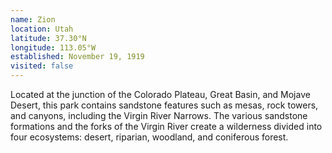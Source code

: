 ```yaml
---
name: Zion
location: Utah
latitude: 37.30°N
longitude: 113.05°W
established: November 19, 1919
visited: false
---
```


Located at the junction of the Colorado Plateau, Great Basin, and Mojave Desert, this park contains sandstone features such as mesas, rock towers, and canyons, including the Virgin River Narrows. The various sandstone formations and the forks of the Virgin River create a wilderness divided into four ecosystems: desert, riparian, woodland, and coniferous forest.
